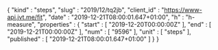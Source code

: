 {
  "kind" : "steps",
  "slug" : "2019/12/tq2jb",
  "client_id" : "https://www-api.jvt.me/fit",
  "date" : "2019-12-21T08:00:01.647+01:00",
  "h" : "h-measure",
  "properties" : {
    "start" : [ "2019-12-20T00:00:00Z" ],
    "end" : [ "2019-12-21T00:00:00Z" ],
    "num" : [ "9596" ],
    "unit" : [ "steps" ],
    "published" : [ "2019-12-21T08:00:01.647+01:00" ]
  }
}
